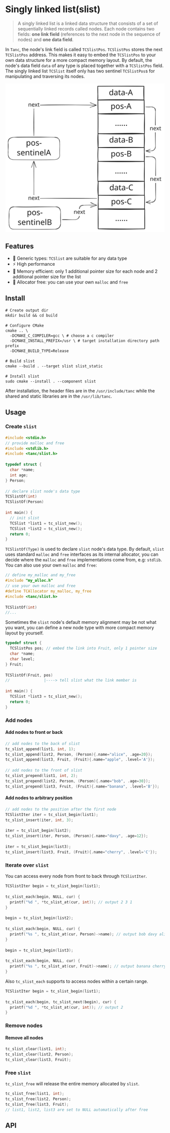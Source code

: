 # Singly linked list(slist)

> A singly linked list is a linked data structure that consists of a set of sequentially linked records called nodes. Each node contains two fields: **one link field** (references to the next node in the sequence of nodes) and **one data field**. 

In `Tanc`, the node's link field is called `TCSlistPos`. `TCSlistPos` stores the next `TCSlistPos` address. This makes it easy to embed the `TCSlistPos` to your own data structure for a more compact memory layout. By default, the node's data field `data` of any type is placed together with a `TCSlistPos` field. The singly linked list `TCSlist` itself only has two sentinel `TCSlistPos`s for manipulating and traversing its nodes.

![slist](./slist.svg)

## Features

- :apple: Generic types: `TCSlist` are suitable for any data type
- :zap: High performance
- :christmas_tree: Memory efficient: only 1 additional pointer size for each node and 2 additional pointer size for the list
- :rainbow: Allocator free: you can use your own `malloc` and `free`

## Install

```shell
# Create output dir
mkdir build && cd build

# Configure CMake
cmake .. \
  -DCMAKE_C_COMPILER=gcc \ # choose a c compiler
  -DCMAKE_INSTALL_PREFIX=/usr \ # target installation directory path prefix
  -DCMAKE_BUILD_TYPE=Release 
  
# Build slist
cmake --build . --target slist slist_static 

# Install slist
sudo cmake --install . --component slist
```

After installation, the header files are in the `/usr/include/tanc` while the shared and static libraries are in the `/usr/lib/tanc`.

## Usage

### Create `slist`

```c
#include <stdio.h>
// provide malloc and free
#include <stdlib.h>
#include <tanc/slist.h>

typedef struct {
  char *name;
  int age;
} Person;

// declare slist node's data type
TCSlistOf(int)
TCSlistOf(Person)

int main() {
  // init slist
  TCSlist *list1 = tc_slist_new();
  TCSlist *list2 = tc_slist_new();
  return 0;
}
```

`TCSlistOf(Type)` is used to declare  `slist` node's data type. By default, `slist` uses standard `malloc` and `free` interfaces as its internal allocator, you can decide where the `malloc` and `free` implementations come from, e.g: `stdlib`. You can also use your own `malloc` and `free`:

```c
// define my_malloc and my_free
#include "my_alloc.h" 
// use your own malloc and free
#define TCAllocator my_malloc, my_free 
#include <tanc/slist.h>

TCSlistOf(int)
//...
```

Sometimes the `slist` node's default memory alignment may be not what you want, you can define a new node type with more compact memory layout by yourself.

```c
typedef struct {
  TCSlistPos pos; // embed the link into Fruit, only 1 pointer size
  char *name;
  char level;
} Fruit;

TCSlistOf(Fruit, pos)  
//               |----> tell slist what the link member is 

int main() {
  TCSlist *list3 = tc_slist_new();
  return 0;
}
```

### Add nodes 

#### Add nodes to front or back

```c
// add nodes to the back of slist
tc_slist_append(list1, int, 1);
tc_slist_append(list2, Person, (Person){.name="alice", .age=20});
tc_slist_append(list3, Fruit, (Fruit){.name="apple", .level='A'});

// add nodes to the front of slist
tc_slist_prepend(list1, int, 2);
tc_slist_prepend(list2, Person, (Person){.name="bob", .age=30});
tc_slist_prepend(list3, Fruit, (Fruit){.name="banana", .level='B'});
```

#### Add nodes to arbitrary position

```c
// add nodes to the position after the first node
TCSlistIter iter = tc_slist_begin(list1);
tc_slist_insert(iter, int, 3);

iter = tc_slist_begin(list2);
tc_slist_insert(iter, Person, (Person){.name="davy", .age=12});

iter = tc_slist_begin(list3);
tc_slist_insert(list3, Fruit, (Fruit){.name="cherry", .level='C'});
```

### Iterate over `slist`

You can access every node from front to back through `TCSlistIter`.

```c
TCSlistIter begin = tc_slist_begin(list1); 

tc_slist_each(begin, NULL, cur) {
  printf("%d ", *tc_slist_at(cur, int)); // output 2 3 1
}

begin = tc_slist_begin(list2);

tc_slist_each(begin, NULL, cur) {
  printf("%s ", tc_slist_at(cur, Person)->name); // output bob davy alice
}

begin = tc_slist_begin(list3);

tc_slist_each(begin, NULL, cur) {
  printf("%s ", tc_slist_at(cur, Fruit)->name); // output banana cherry apple  
}
```

Also `tc_slist_each` supports to access nodes within a certain range.

```c
TCSlistIter begin = tc_slist_begin(list1); 

tc_slist_each(begin, tc_slist_next(begin), cur) {
  printf("%d ", *tc_slist_at(cur, int)); // output 2
}
```

### Remove nodes

#### Remove all nodes

```c
tc_slist_clear(list1, int);
tc_slist_clear(list2, Person);
tc_slist_clear(list3, Fruit);
```

### Free `slist`

`tc_slist_free` will release the entire memory allocated by `slist`.

```c
tc_slist_free(list1, int);
tc_slist_free(list2, Person);
tc_slist_free(list3, Fruit);
// list1, list2, list3 are set to NULL automatically after free
```

## API

